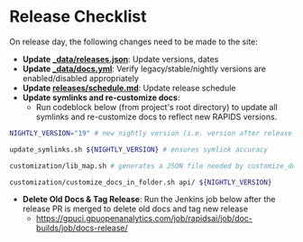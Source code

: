 # Release Checklist

On release day, the following changes need to be made to the site:

- **Update [\_data/releases.json](_data/releases.json)**: Update versions, dates
- **Update [\_data/docs.yml](_data/docs.yml)**: Verify legacy/stable/nightly versions are enabled/disabled appropriately
- **Update [releases/schedule.md](releases/schedule.md)**: Update release schedule
- **Update symlinks and re-customize docs**:
  - Run codeblock below (from project's root directory) to update all symlinks and re-customize docs to reflect new RAPIDS versions.

```sh
NIGHTLY_VERSION="19" # new nightly version (i.e. version after release version)

update_symlinks.sh ${NIGHTLY_VERSION} # ensures symlink accuracy

customization/lib_map.sh # generates a JSON file needed by customize_docs.py

customization/customize_docs_in_folder.sh api/ ${NIGHTLY_VERSION}

```

- **Delete Old Docs & Tag Release**: Run the Jenkins job below after the release PR is merged to delete old docs and tag new release
  - <https://gpuci.gpuopenanalytics.com/job/rapidsai/job/doc-builds/job/docs-release/>
